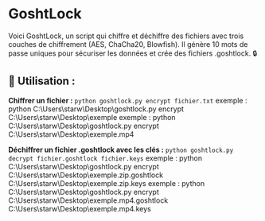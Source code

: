 # GoshtLock
Voici GoshtLock, un script qui chiffre et déchiffre des fichiers avec trois couches de chiffrement (AES, ChaCha20, Blowfish). Il génère 10 mots de passe uniques pour sécuriser les données et crée des fichiers .goshtlock. 🔒

## 📌 Utilisation :

**Chiffrer un fichier :**
```python goshtlock.py encrypt fichier.txt```
exemple : python C:\Users\starw\Desktop\goshtlock.py encrypt C:\Users\starw\Desktop\exemple
exemple : python C:\Users\starw\Desktop\goshtlock.py encrypt C:\Users\starw\Desktop\exemple.mp4

**Déchiffrer un fichier .goshtlock avec les clés :**
```python goshtlock.py decrypt fichier.goshtlock fichier.keys```
exemple : python C:\Users\starw\Desktop\goshtlock.py encrypt C:\Users\starw\Desktop\exemple.zip.goshtlock C:\Users\starw\Desktop\exemple.zip.keys
exemple : python C:\Users\starw\Desktop\goshtlock.py encrypt C:\Users\starw\Desktop\exemple.mp4.goshtlock C:\Users\starw\Desktop\exemple.mp4.keys

